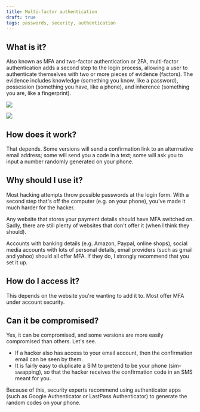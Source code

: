 ```yaml
---
title: Multi-factor authentication
draft: true
tags: passwords, security, authentication
---
```


## What is it?
Also known as MFA and two-factor authentication or 2FA, multi-factor authentication adds a second step to the login process, allowing a user to authenticate themselves with two or more pieces of evidence (factors). The evidence includes knowledge (something you know, like a password), possession (something you have, like a phone), and inherence (something you are, like a fingerprint).


![](/assets/2fa.jpg)

![](/assets/mfa.jpg)

## How does it work?
That depends. Some versions will send a confirmation link to an alterrnative email address; some will send you a code in a text; some will ask you to input a number randomly generated on your phone.


## Why should I use it?
Most hacking attempts throw possible passwords at the login form. With a second step that's off the computer (e.g. on your phone), you've made it much harder for the hacker.

Any website that stores your payment details should have MFA switched on. Sadly, there are still plenty of websites that don't offer it (when I think they should).

Accounts with banking details (e.g. Amazon, Paypal, online shops), social media accounts with lots of personal details, email providers (such as gmail and yahoo) should all offer MFA. If they do, I strongly recommend that you set it up.

## How do I access it?
This depends on the website you're wanting to add it to. Most offer MFA under account security.

## Can it be compromised?
Yes, it can be compromised, and some versions are more easily compromised than others. Let's see.

- If a hacker also has access to your email account, then the confirmation email can be seen by them.
- It is fairly easy to duplicate a SIM to pretend to be your phone (sim-swapping), so that the hacker receives the confirmation code in an SMS meant for you.

Because of this, security experts recommend using authenticator apps (such as Google Authenticator or LastPass Authenticator) to generate the random codes on your phone.
